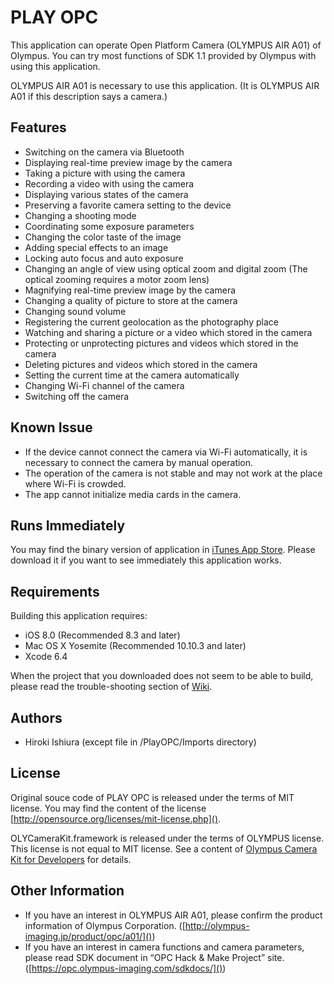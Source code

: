 # PLAY OPC

This application can operate Open Platform Camera (OLYMPUS AIR A01) of Olympus.
You can try most functions of SDK 1.1 provided by Olympus with using this application.

OLYMPUS AIR A01 is necessary to use this application.
(It is OLYMPUS AIR A01 if this description says a camera.)

## Features

* Switching on the camera via Bluetooth
* Displaying real-time preview image by the camera
* Taking a picture with using the camera
* Recording a video with using the camera
* Displaying various states of the camera
* Preserving a favorite camera setting to the device
* Changing a shooting mode
* Coordinating some exposure parameters
* Changing the color taste of the image
* Adding special effects to an image
* Locking auto focus and auto exposure
* Changing an angle of view using optical zoom and digital zoom (The optical zooming requires a motor zoom lens)
* Magnifying real-time preview image by the camera
* Changing a quality of picture to store at the camera
* Changing sound volume
* Registering the current geolocation as the photography place
* Watching and sharing a picture or a video which stored in the camera
* Protecting or unprotecting pictures and videos which stored in the camera
* Deleting pictures and videos which stored in the camera
* Setting the current time at the camera automatically
* Changing Wi-Fi channel of the camera
* Switching off the camera

## Known Issue

* If the device cannot connect the camera via Wi-Fi automatically, it is necessary to connect the camera by manual operation.
* The operation of the camera is not stable and may not work at the place where Wi-Fi is crowded.
* The app cannot initialize media cards in the camera.

## Runs Immediately

You may find the binary version of application in [iTunes App Store](https://itunes.apple.com/app/play-opc/id999316498). Please download it if you want to see immediately this application works. 

## Requirements

Building this application requires:

* iOS 8.0 (Recommended 8.3 and later)
* Mac OS X Yosemite (Recommended 10.10.3 and later)
* Xcode 6.4

When the project that you downloaded does not seem to be able to build, please read the trouble-shooting section of [Wiki](https://github.com/ura14h/PlayOPC/wiki).

## Authors

* Hiroki Ishiura (except file in /PlayOPC/Imports directory)

## License

Original souce code of PLAY OPC is released under the terms of MIT license. You may find the content of the license [http://opensource.org/licenses/mit-license.php]().

OLYCameraKit.framework is released under the terms of OLYMPUS license. This license is not equal to MIT license. See a content of [Olympus Camera Kit for Developers](https://opc.olympus-imaging.com/tools/sdk/) for details.

## Other Information

* If you have an interest in OLYMPUS AIR A01, please confirm the product information of Olympus Corporation. ([http://olympus-imaging.jp/product/opc/a01/]())  
* If you have an interest in camera functions and camera parameters, please read SDK document in “OPC Hack & Make Project” site. ([https://opc.olympus-imaging.com/sdkdocs/]())  
